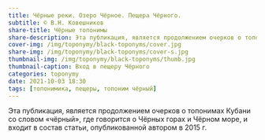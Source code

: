 ```yaml
---
title: Чёрные реки. Озеро Чёрное. Пещера Чёрного.
subtitle: © В.Н. Ковешников
share-title: Чёрные топонимы
share-description: Эта публикация, является продолжением очерков о топонимах Кубани со словом чёрный
cover-img: /img/toponymy/black-toponyms/cover.jpg
share-img: /img/toponymy/black-toponyms/cover-s.jpg
thumbnail-img: /img/toponymy/black-toponyms/thumb.jpg
thumbnail-caption: Вход в пещеру Чёрного
categories: toponymy
date: 2021-10-03 18:30
tags: [топонимика, пещеры, топоним чёрный]
---
```

Эта публикация, является продолжением очерков о топонимах Кубани со словом «чёрный», где говорится о Чёрных горах и Чёрном море, и входит в состав статьи, опубликованной автором в 2015 г.
